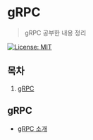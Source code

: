 # gRPC

> gRPC 공부한 내용 정리
>
> [gRPC]: https://grpc.io/docs/what-is-grpc/

[![License: MIT](https://img.shields.io/badge/License-MIT-yellow.svg)](https://opensource.org/licenses/MIT)

## 목차

1. [gRPC](#grpc)

## gRPC

- [gRPC 소개](./01_Introduction.md)

